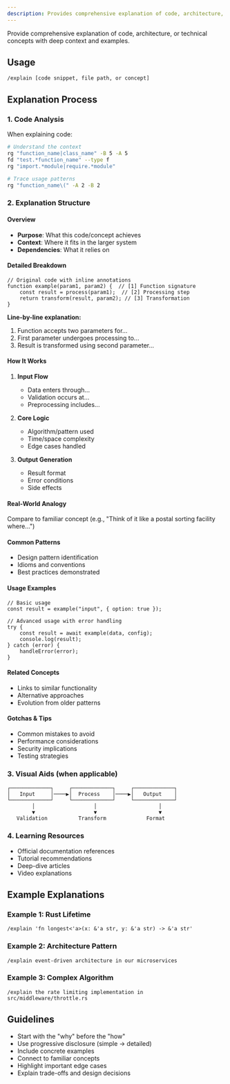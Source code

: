 ```yaml
---
description: Provides comprehensive explanation of code, architecture, or technical concepts with deep context and examples.
---
```


Provide comprehensive explanation of code, architecture, or technical concepts with deep context and examples.

## Usage

```
/explain [code snippet, file path, or concept]
```

## Explanation Process

### 1. Code Analysis

When explaining code:

```bash
# Understand the context
rg "function_name|class_name" -B 5 -A 5
fd "test.*function_name" --type f
rg "import.*module|require.*module"

# Trace usage patterns
rg "function_name\(" -A 2 -B 2
```

### 2. Explanation Structure

#### Overview

- **Purpose**: What this code/concept achieves
- **Context**: Where it fits in the larger system
- **Dependencies**: What it relies on

#### Detailed Breakdown

```[language]
// Original code with inline annotations
function example(param1, param2) {  // [1] Function signature
    const result = process(param1);  // [2] Processing step
    return transform(result, param2); // [3] Transformation
}
```

**Line-by-line explanation:**

1. Function accepts two parameters for...
2. First parameter undergoes processing to...
3. Result is transformed using second parameter...

#### How It Works

1. **Input Flow**
   - Data enters through...
   - Validation occurs at...
   - Preprocessing includes...

2. **Core Logic**
   - Algorithm/pattern used
   - Time/space complexity
   - Edge cases handled

3. **Output Generation**
   - Result format
   - Error conditions
   - Side effects

#### Real-World Analogy

Compare to familiar concept (e.g., "Think of it like a postal sorting facility where...")

#### Common Patterns

- Design pattern identification
- Idioms and conventions
- Best practices demonstrated

#### Usage Examples

```[language]
// Basic usage
const result = example("input", { option: true });

// Advanced usage with error handling
try {
    const result = await example(data, config);
    console.log(result);
} catch (error) {
    handleError(error);
}
```

#### Related Concepts

- Links to similar functionality
- Alternative approaches
- Evolution from older patterns

#### Gotchas & Tips

- Common mistakes to avoid
- Performance considerations
- Security implications
- Testing strategies

### 3. Visual Aids (when applicable)

```
┌─────────────┐     ┌─────────────┐     ┌─────────────┐
│   Input     │────▶│  Process    │────▶│   Output    │
└─────────────┘     └─────────────┘     └─────────────┘
        │                   │                    │
        ▼                   ▼                    ▼
   Validation          Transform             Format
```

### 4. Learning Resources

- Official documentation references
- Tutorial recommendations
- Deep-dive articles
- Video explanations

## Example Explanations

### Example 1: Rust Lifetime

```
/explain 'fn longest<'a>(x: &'a str, y: &'a str) -> &'a str'
```

### Example 2: Architecture Pattern

```
/explain event-driven architecture in our microservices
```

### Example 3: Complex Algorithm

```
/explain the rate limiting implementation in src/middleware/throttle.rs
```

## Guidelines

- Start with the "why" before the "how"
- Use progressive disclosure (simple → detailed)
- Include concrete examples
- Connect to familiar concepts
- Highlight important edge cases
- Explain trade-offs and design decisions
